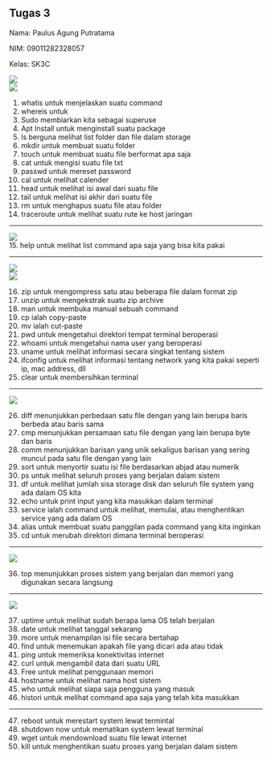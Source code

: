 ## Tugas 3

Nama: Paulus Agung Putratama

NIM: 09011282328057

Kelas: SK3C

  <div>
  <img src="./tugas 3 png/a.png"/>
  </div>
  <div>
  <img src="./tugas 3 png/(2).png"/>
  </div>

1. whatis untuk menjelaskan suatu command
2. whereis untuk
3. Sudo membiarkan kita sebagai superuse
4. Apt Install untuk menginstall suatu package
5. ls berguna melihat list folder dan file dalam storage
6. mkdir untuk membuat suatu folder
7. touch untuk membuat suatu file berformat apa saja
8. cat untuk mengisi suatu file txt
9. passwd untuk mereset password
10. cal untuk melihat calender
11. head untuk melihat isi awal dari suatu file
12. tail untuk melihat isi akhir dari suatu file
13. rm untuk menghapus suatu file atau folder
14. traceroute untuk melihat suatu rute ke host jaringan

------------

  <div>
  <img src="./tugas 3 png/(3).png"/>
  </div>
15. help untuk melihat list command apa saja yang bisa kita pakai

--------------

  <div>
  <img src="./tugas 3 png/(5).png"/>
  </div>
  <div>
  <img src="./tugas 3 png/(4).png"/>
  </div>
  
16. zip untuk mengompress satu atau beberapa file dalam format zip
17. unzip untuk mengekstrak suatu zip archive
18. man untuk membuka manual sebuah command
19. cp ialah copy-paste
20. mv ialah cut-paste
21. pwd untuk mengetahui direktori tempat terminal beroperasi
22. whoami untuk mengetahui nama user yang beroperasi
23. uname untuk melihat informasi secara singkat tentang sistem
24. ifconfig untuk melihat informasi tentang network yang kita pakai seperti ip, mac address, dll
25. clear untuk membersihkan terminal

------------------

  <div>
  <img src="./tugas 3 png/(6).png"/>
  </div>

26. diff menunjukkan perbedaan satu file dengan yang lain berupa baris berbeda atau baris sama
27. cmp menunjukkan persamaan satu file dengan yang lain berupa byte dan baris
28. comm menunjukkan barisan yang unik sekaligus barisan yang sering muncul pada satu file dengan yang lain
29. sort untuk menyortir suatu isi file berdasarkan abjad atau numerik
30. ps untuk melihat seluruh proses yang berjalan dalam sistem
31. df untuk melihat jumlah sisa storage disk dan seluruh file system yang ada dalam OS kita
32. echo untuk print input yang kita masukkan dalam terminal
33. service ialah command untuk melihat, memulai, atau menghentikan service yang ada dalam OS
34. alias untuk membuat suatu panggilan pada command yang kita inginkan
35. cd untuk merubah direktori dimana terminal beroperasi

---------------
    
  <div>
  <img src="./tugas 3 png/(7).png"/>
  </div>

36. top menunjukkan proses sistem yang berjalan dan memori yang digunakan secara langsung

--------

  <div>
  <img src="./tugas 3 png/(8).png"/>
  </div>

37. uptime untuk melihat sudah berapa lama OS telah berjalan
38. date untuk melihat tanggal sekarang
39. more untuk menampilan isi file secara bertahap
40. find untuk menemukan apakah file yang dicari ada atau tidak
41. ping untuk memeriksa konektivitas internet
42. curl untuk mengambil data dari suatu URL
43. Free untuk melihat penggunaan memori
44. hostname untuk melihat nama host sistem
45. who untuk melihat siapa saja pengguna yang masuk
46. histori untuk melihat command apa saja yang telah kita masukkan

------

47. reboot untuk merestart system lewat termintal
48. shutdown now untuk mematikan system lewat terminal
49. wget untuk mendownload suatu file lewat internet
50. kill untuk menghentikan suatu proses yang berjalan dalam sistem
